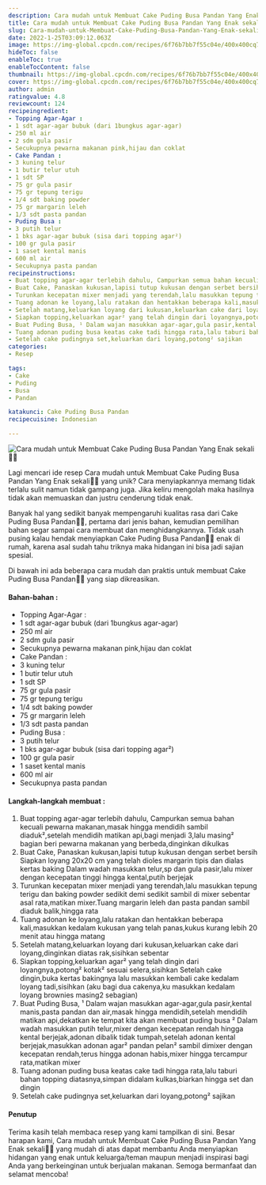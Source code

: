 ```yaml
---
description: Cara mudah untuk Membuat Cake Puding Busa Pandan Yang Enak sekali"
title: Cara mudah untuk Membuat Cake Puding Busa Pandan Yang Enak sekali
slug: Cara-mudah-untuk-Membuat-Cake-Puding-Busa-Pandan-Yang-Enak-sekali
date: 2022-1-25T03:09:12.063Z
image: https://img-global.cpcdn.com/recipes/6f76b7bb7f55c04e/400x400cq70/photo.jpg
hideToc: false
enableToc: true
enableTocContent: false
thumbnail: https://img-global.cpcdn.com/recipes/6f76b7bb7f55c04e/400x400cq70/photo.jpg
cover: https://img-global.cpcdn.com/recipes/6f76b7bb7f55c04e/400x400cq70/photo.jpg
author: admin
ratingvalue: 4.8
reviewcount: 124
recipeingredient:
- Topping Agar-Agar :
- 1 sdt agar-agar bubuk (dari 1bungkus agar-agar)
- 250 ml air
- 2 sdm gula pasir
- Secukupnya pewarna makanan pink,hijau dan coklat
- Cake Pandan :
- 3 kuning telur
- 1 butir telur utuh
- 1 sdt SP
- 75 gr gula pasir
- 75 gr tepung terigu
- 1/4 sdt baking powder
- 75 gr margarin leleh
- 1/3 sdt pasta pandan
- Puding Busa :
- 3 putih telur
- 1 bks agar-agar bubuk (sisa dari topping agar²)
- 100 gr gula pasir
- 1 saset kental manis
- 600 ml air
- Secukupnya pasta pandan
recipeinstructions:
- Buat topping agar-agar terlebih dahulu, Campurkan semua bahan kecuali pewarna makanan,masak hingga mendidih sambil diaduk²,setelah mendidih matikan api,bagi menjadi 3,lalu masing² bagian beri pewarna makanan yang berbeda,dinginkan dikulkas
- Buat Cake, Panaskan kukusan,lapisi tutup kukusan dengan serbet bersih Siapkan loyang 20x20 cm yang telah dioles margarin tipis dan dialas kertas baking Dalam wadah masukkan telur,sp dan gula pasir,lalu mixer dengan kecepatan tinggi hingga kental,putih berjejak
- Turunkan kecepatan mixer menjadi yang terendah,lalu masukkan tepung terigu dan baking powder sedikit demi sedikit sambil di mixer sebentar asal rata,matikan mixer.Tuang margarin leleh dan pasta pandan sambil diaduk balik,hingga rata
- Tuang adonan ke loyang,lalu ratakan dan hentakkan beberapa kali,masukkan kedalam kukusan yang telah panas,kukus kurang lebih 20 menit atau hingga matang
- Setelah matang,keluarkan loyang dari kukusan,keluarkan cake dari loyang,dinginkan diatas rak,sisihkan sebentar
- Siapkan topping,keluarkan agar² yang telah dingin dari loyangnya,potong² kotak² sesuai selera,sisihkan Setelah cake dingin,buka kertas bakingnya lalu masukkan kembali cake kedalam loyang tadi,sisihkan (aku bagi dua cakenya,ku masukkan kedalam loyang brownies masing2 sebagian)
- Buat Puding Busa, ¹ Dalam wajan masukkan agar-agar,gula pasir,kental manis,pasta pandan dan air,masak hingga mendidih,setelah mendidih matikan api,dekatkan ke tempat kita akan membuat puding busa ² Dalam wadah masukkan putih telur,mixer dengan kecepatan rendah hingga kental berjejak,adonan dibalik tidak tumpah,setelah adonan kental berjejak,masukkan adonan agar² pandan pelan² sambil dimixer dengan kecepatan rendah,terus hingga adonan habis,mixer hingga tercampur rata,matikan mixer
- Tuang adonan puding busa keatas cake tadi hingga rata,lalu taburi bahan topping diatasnya,simpan didalam kulkas,biarkan hingga set dan dingin
- Setelah cake pudingnya set,keluarkan dari loyang,potong² sajikan
categories:
- Resep

tags:
- Cake
- Puding
- Busa
- Pandan

katakunci: Cake Puding Busa Pandan
recipecuisine: Indonesian

---
```


![Cara mudah untuk Membuat Cake Puding Busa Pandan Yang Enak sekali👩‍🍳](https://img-global.cpcdn.com/recipes/6f76b7bb7f55c04e/400x400cq70/photo.jpg)

Lagi mencari ide resep Cara mudah untuk Membuat Cake Puding Busa Pandan Yang Enak sekali👩‍🍳 yang unik? Cara menyiapkannya memang tidak terlalu sulit namun tidak gampang juga. Jika keliru mengolah maka hasilnya tidak akan memuaskan dan justru cenderung tidak enak.

Banyak hal yang sedikit banyak mempengaruhi kualitas rasa dari Cake Puding Busa Pandan👩‍🍳, pertama dari jenis bahan, kemudian pemilihan bahan segar sampai cara membuat dan menghidangkannya. Tidak usah pusing kalau hendak menyiapkan Cake Puding Busa Pandan👩‍🍳 enak di rumah, karena asal sudah tahu triknya maka hidangan ini bisa jadi sajian spesial.

Di bawah ini ada beberapa cara mudah dan praktis untuk membuat Cake Puding Busa Pandan👩‍🍳 yang siap dikreasikan.

<!--inarticleads1-->

#### Bahan-bahan :

- Topping Agar-Agar :
- 1 sdt agar-agar bubuk (dari 1bungkus agar-agar)
- 250 ml air
- 2 sdm gula pasir
- Secukupnya pewarna makanan pink,hijau dan coklat
- Cake Pandan :
- 3 kuning telur
- 1 butir telur utuh
- 1 sdt SP
- 75 gr gula pasir
- 75 gr tepung terigu
- 1/4 sdt baking powder
- 75 gr margarin leleh
- 1/3 sdt pasta pandan
- Puding Busa :
- 3 putih telur
- 1 bks agar-agar bubuk (sisa dari topping agar²)
- 100 gr gula pasir
- 1 saset kental manis
- 600 ml air
- Secukupnya pasta pandan

<!--inarticleads2-->

#### Langkah-langkah membuat :

1. Buat topping agar-agar terlebih dahulu, Campurkan semua bahan kecuali pewarna makanan,masak hingga mendidih sambil diaduk²,setelah mendidih matikan api,bagi menjadi 3,lalu masing² bagian beri pewarna makanan yang berbeda,dinginkan dikulkas
1. Buat Cake, Panaskan kukusan,lapisi tutup kukusan dengan serbet bersih Siapkan loyang 20x20 cm yang telah dioles margarin tipis dan dialas kertas baking Dalam wadah masukkan telur,sp dan gula pasir,lalu mixer dengan kecepatan tinggi hingga kental,putih berjejak
1. Turunkan kecepatan mixer menjadi yang terendah,lalu masukkan tepung terigu dan baking powder sedikit demi sedikit sambil di mixer sebentar asal rata,matikan mixer.Tuang margarin leleh dan pasta pandan sambil diaduk balik,hingga rata
1. Tuang adonan ke loyang,lalu ratakan dan hentakkan beberapa kali,masukkan kedalam kukusan yang telah panas,kukus kurang lebih 20 menit atau hingga matang
1. Setelah matang,keluarkan loyang dari kukusan,keluarkan cake dari loyang,dinginkan diatas rak,sisihkan sebentar
1. Siapkan topping,keluarkan agar² yang telah dingin dari loyangnya,potong² kotak² sesuai selera,sisihkan Setelah cake dingin,buka kertas bakingnya lalu masukkan kembali cake kedalam loyang tadi,sisihkan (aku bagi dua cakenya,ku masukkan kedalam loyang brownies masing2 sebagian)
1. Buat Puding Busa, ¹ Dalam wajan masukkan agar-agar,gula pasir,kental manis,pasta pandan dan air,masak hingga mendidih,setelah mendidih matikan api,dekatkan ke tempat kita akan membuat puding busa ² Dalam wadah masukkan putih telur,mixer dengan kecepatan rendah hingga kental berjejak,adonan dibalik tidak tumpah,setelah adonan kental berjejak,masukkan adonan agar² pandan pelan² sambil dimixer dengan kecepatan rendah,terus hingga adonan habis,mixer hingga tercampur rata,matikan mixer
1. Tuang adonan puding busa keatas cake tadi hingga rata,lalu taburi bahan topping diatasnya,simpan didalam kulkas,biarkan hingga set dan dingin
1. Setelah cake pudingnya set,keluarkan dari loyang,potong² sajikan

#### Penutup

Terima kasih telah membaca resep yang kami tampilkan di sini. Besar harapan kami, Cara mudah untuk Membuat Cake Puding Busa Pandan Yang Enak sekali👩‍🍳 yang mudah di atas dapat membantu Anda menyiapkan hidangan yang enak untuk keluarga/teman maupun menjadi inspirasi bagi Anda yang berkeinginan untuk berjualan makanan. Semoga bermanfaat dan selamat mencoba!